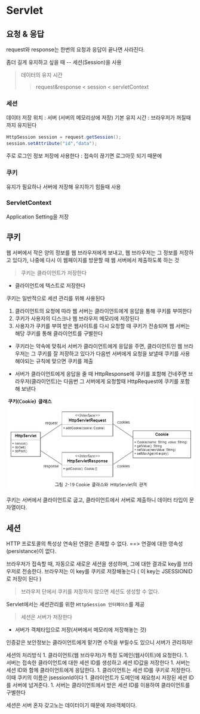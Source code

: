 # Servlet

## 요청 & 응답
request와 response는 한번의 요청과 응답이 끝나면 사라진다.

좀더 길게 유지하고 싶을 때 -- 세션(Session)을 사용


> 데이터의 유지 시간
>> request&response < session < servletContext

### 세션
데이터 저장 위치 : 서버 (서버의 메모리상에 저장)
기본 유지 시간 : 브라우저가 꺼질때 까지 유지된다

```java
HttpSession session = request.getSession();
session.setAttribute("id","data");
```
주로 로그인 정보 저장에 사용한다 : 접속이 끊기면 로그아웃 되기 때문에

### 쿠키
유지가 필요하나 서버에 저장해 유지하기 힘들때 사용

### ServletContext
Application Setting을 저장


## 쿠키
웹 서버에서 작은 양의 정보를 웹 브라우저에게 보내고, 웹 브라우저는 그 정보를 저장하고 있다가, 나중에 다시 이 웹페이지를 방문할 때 웹 서버에서 제출하도록 하는 것

> 쿠키는 클라이언트가 저장한다
- 클라이언트에 텍스트로 저장한다

쿠키는 일반적으로 세션 관리를 위해 사용된다

1. 클라이언트의 요청에 따라 웹 서버는 클라이언트에게 응답을 통해 쿠키를 부여한다
1. 쿠키가 사용자의 디스크나 웹 브라우저 메모리에 저장된다
1. 사용자가 쿠키를 부여 받은 웹사이트를 다시 요청할 때 쿠키가 전송되며 웹 서버는 해당 쿠키를 통해 클라이언트를 구별한다

- 쿠키라는 약속에 맞춰서 서버가 클라이언트에게 응답을 주면, 클라이언트인 웹 브라우저는 그 쿠키를 잘 저장하고 있다가 다음번 서버에게 요청을 보낼때 쿠키를 사용해야되는 규칙에 맞으면 쿠키를 제출

- 서버가 클라이언트에게 응답을 줄 때 HttpResponse에 쿠키를 포함해 건네주면 브라우저(클라이언트)는 다음번 그 서버에게 요청할때 HttpRequest에 쿠키를 포함해 보낸다

![cookie class](./img/cookie_class.png)

쿠키는 서버에서 클라이언트로 굽고, 클라이언트에서 서버로 제출하니 데이터 타입이 문자열이다.

## 세션

HTTP 프로토콜의 특성상 연속된 연결은 존재할 수 없다. ==> 연결에 대한 영속성(persistance)이 없다.

브라우저가 접속할 때, 자동으로 새로운 세션을 생성하며, 그에 대한 결과로 key를 브라우저로 전송한다.
브라우저는 이 key를 쿠키로 저장해놓는다 ( 이 key는 JSESSIONID로 저장이 된다 )

> 브라우저 단에서 쿠키를 저장하지 않으면 세션도 생성할 수 없다.

Servlet에서는 세션관리를 위한 ```HttpSession 인터페이스```를 제공

> 세션은 서버가 저장한다
- 서버가 객체타입으로 저장(서버에서 메모리에 저장해놓는 것)

인증같은 보안정보는 클라이언트에게 맡기면 수작을 부릴수도 있으니 서버가 관리하자!

세션의 처리방식
    1. 클라이언트(웹 브라우저)가 특정 도메인(웹사이트)에 요청한다.
    1. 서버는 접속한 클라이언트에 대한 세션 ID를 생성하고 세션 ID값을 저장한다
    1. 서버는 세션 ID와 함께 클라이언트에게 응답한다.
    1. 클라이언트는 세션 ID를 쿠키로 저장한다. 이때 쿠키의 이름은 jsessionId이다
    1. 클라이언트가 도메인에 재요청시 저장된 세션 ID를 서버에 넘겨준다.
    1. 서버는 클라이언트에서 받은 세션 ID를 이용하여 클라이언트를 구별한다

세션은 서버 혼자 갖고노는 데이터이기 때문에 자바객체이다.
